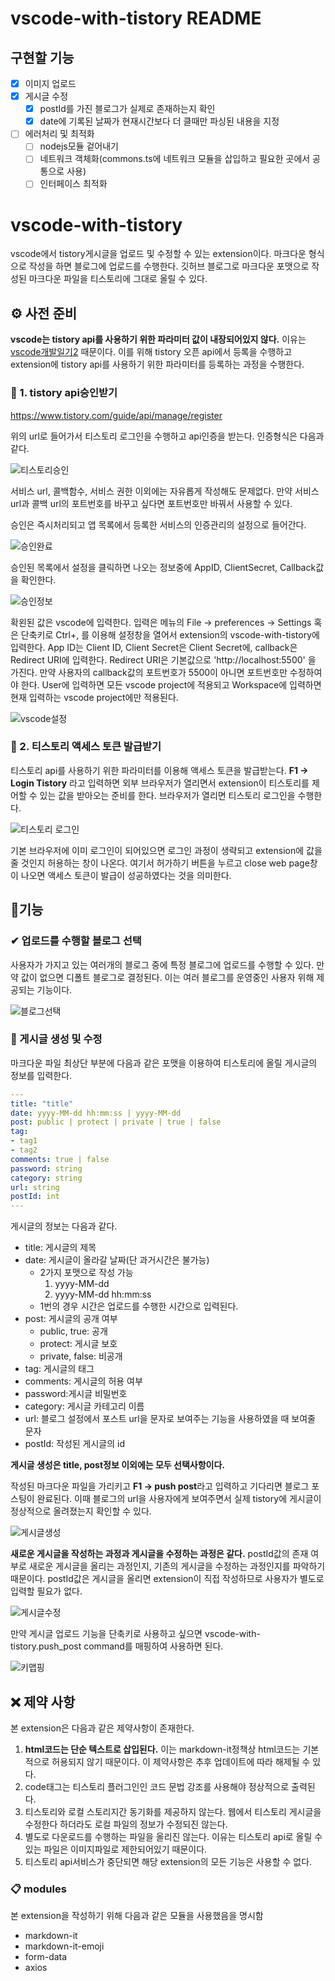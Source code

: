 # vscode-with-tistory README

## 구현할 기능

- [X] 이미지 업로드
- [X] 게시글 수정
  - [X] postId를 가진 블로그가 실제로 존재하는지 확인
  - [X] date에 기록된 날짜가 현재시간보다 더 클때만 파싱된 내용을 지정
- [ ] 에러처리 및 최적화
  - [ ] nodejs모듈 겉어내기
  - [ ] 네트워크 객체화(commons.ts에 네트워크 모듈을 삽입하고 필요한 곳에서 공통으로 사용)
  - [ ] 인터페이스 최적화
# vscode-with-tistory

vscode에서 tistory게시글을 업로드 및 수정할 수 있는 extension이다. 마크다운 형식으로 작성을 하면 블로그에 업로드를 수행한다. 깃허브 블로그로 마크다운 포맷으로 작성된 마크다운 파일을 티스토리에 그대로 올릴 수 있다.

## ⚙ 사전 준비

**vscode는 tistory api를 사용하기 위한 파라미터 값이 내장되어있지 않다.** 이유는 [vscode개발일기2](https://greenflamingo.tistory.com/23) 때문이다. 이를 위해 tistory 오픈 api에서 등록을 수행하고 extension에 tistory api를 사용하기 위한 파라미터를 등록하는 과정을 수행한다.

### 🔏 1. tistory api승인받기

https://www.tistory.com/guide/api/manage/register

위의 url로 들어가서 티스토리 로그인을 수행하고 api인증을 받는다. 인증형식은 다음과 같다.

![티스토리승인](docs_image/티스토리api승인.png)


서비스 url, 콜백함수, 서비스 권한 이외에는 자유롭게 작성해도 문제없다. 만약 서비스 url과 콜백 url의 포트번호를 바꾸고 싶다면 포트번호만 바꿔서 사용할 수 있다.

승인은 즉시처리되고 앱 목록에서 등록한 서비스의 인증관리의 설정으로 들어간다.

![승인완료](docs_image/티스토리승인완료.png)

승인된 목록에서 설정을 클릭하면 나오는 정보중에 AppID, ClientSecret, Callback값을 확인한다. 

![승인정보](docs_image/티스토리정보.png)

확왼된 값은 vscode에 입력한다. 입력은 메뉴의 File -> preferences -> Settings 혹은 단축키로 Ctrl+, 를 이용해 설정창을 열어서 extension의 vscode-with-tistory에 입력한다. 
App ID는 Client ID, Client Secret은 Client Secret에, callback은 Redirect URI에 입력한다. Redirect URI은 기본값으로 'http://localhost:5500' 을 가진다. 만약 사용자의 callback값의 포트번호가 5500이 아니면 포트번호만 수정하여야 한다.
User에 입력하면 모든 vscode project에 적용되고 Workspace에 입력하면 현재 입력하는 vscode project에만 적용된다.

![vscode설정](docs_image/vscode설정.gif)

### 🔑 2. 티스토리 액세스 토큰 발급받기

티스토리 api를 사용하기 위한 파라미터를 이용해 액세스 토큰을 발급받는다. **F1 -> Login Tistory** 라고 입력하면 외부 브라우저가 열리면서 extension이 티스토리를 제어할 수 있는 값을 받아오는 준비를 한다. 브라우저가 열리면 티스토리 로그인을 수행한다.

![티스토리 로그인](docs_image/티스토리%20연동.gif)

기본 브라우저에 이미 로그인이 되어있으면 로그인 과정이 생략되고 extension에 값을 줄 것인지 허용하는 창이 나온다. 여기서 허가하기 버튼을 누르고 close web page창이 나오면 액세스 토큰이 발급이 성공하였다는 것을 의미한다.

## 🧾기능

### ✔ 업로드를 수행할 블로그 선택

사용자가 가지고 있는 여러개의 블로그 중에 특정 블로그에 업로드를 수행할 수 있다. 만약 값이 없으면 디폴트 블로그로 결정된다. 이는 여러 블로그를 운영중인 사용자 위해 제공되는 기능이다.

![블로그선택](docs_image/블로그선택.png)

### 📝 게시글 생성 및 수정

마크다운 파일 최상단 부분에 다음과 같은 포맷을 이용하여 티스토리에 올릴 게시글의 정보를 입력한다.

```yaml
---
title: "title"
date: yyyy-MM-dd hh:mm:ss | yyyy-MM-dd
post: public | protect | private | true | false
tag:
- tag1
- tag2
comments: true | false
password: string
category: string
url: string
postId: int
---
```

게시글의 정보는 다음과 같다.

- title: 게시글의 제목
- date: 게시글이 올라갈 날짜(단 과거시간은 불가능)
  - 2가지 포맷으로 작성 가능
    1. yyyy-MM-dd
    2. yyyy-MM-dd hh:mm:ss
  - 1번의 경우 시간은 업로드를 수행한 시간으로 입력된다.
- post: 게시글의 공개 여부
  - public, true: 공개
  - protect: 게시글 보호
  - private, false: 비공개
- tag: 게시글의 태그
- comments: 게시글의 허용 여부
- password:게시글 비밀번호
- category: 게시글 카테고리 이름
- url: 블로그 설정에서 포스트 url을 문자로 보여주는 기능을 사용하였을 때 보여줄 문자
- postId: 작성된 게시글의 id

**게시글 생성은 title, post정보 이외에는 모두 선택사항이다.**

작성된 마크다운 파일을 가리키고 **F1 -> push post**라고 입력하고 기다리면 블로그 포스팅이 완료된다. 이때 블로그의 url을 사용자에게 보여주면서 실제 tistory에 게시글이 정상적으로 올려졌는지 확인할 수 있다. 

![게시글생성](docs_image/게시글%20생성.gif)

**새로운 게시글을 작성하는 과정과 게시글을 수정하는 과정은 같다.** postId값의 존재 여부로 새로운 게시글을 올리는 과정인지, 기존의 게시글을 수정하는 과정인지를 파악하기 때문이다. postId값은 게시글을 올리면 extension이 직접 작성하므로 사용자가 별도로 입력할 필요가 없다.

![게시글수정](docs_image/게시글%20수정.gif)

만약 게시글 업로드 기능을 단축키로 사용하고 싶으면 vscode-with-tistory.push_post command를 매핑하여 사용하면 된다.

![키맵핑](docs_image/키맵핑.png)

## ❌ 제약 사항

본 extension은 다음과 같은 제약사항이 존재한다.

1. **html코드는 단순 텍스트로 삽입된다.** 이는 markdown-it정책상 html코드는 기본적으로 허용되지 않기 때문이다. 이 제약사항은 추후 업데이트에 따라 해제될 수 있다.
2. code태그는 티스토리 플러그인인 코드 문법 강조를 사용해야 정상적으로 출력된다.
3. 티스토리와 로컬 스토리지간 동기화를 제공하지 않는다. 웹에서 티스토리 게시글을 수정한다 하더라도 로컬 파일의 정보가 수정되진 않는다.
4. 별도로 다운로드를 수행하는 파일을 올리진 않는다. 이유는 티스토리 api로 올릴 수 있는 파일은 이미지파일로 제한되어있기 때문이다.
5. 티스토리 api서비스가 중단되면 해당 extension의 모든 기능은 사용할 수 없다.

### 📋 modules

본 extension을 작성하기 위해 다음과 같은 모듈을 사용했음을 명시함

- markdown-it
- markdown-it-emoji
- form-data
- axios